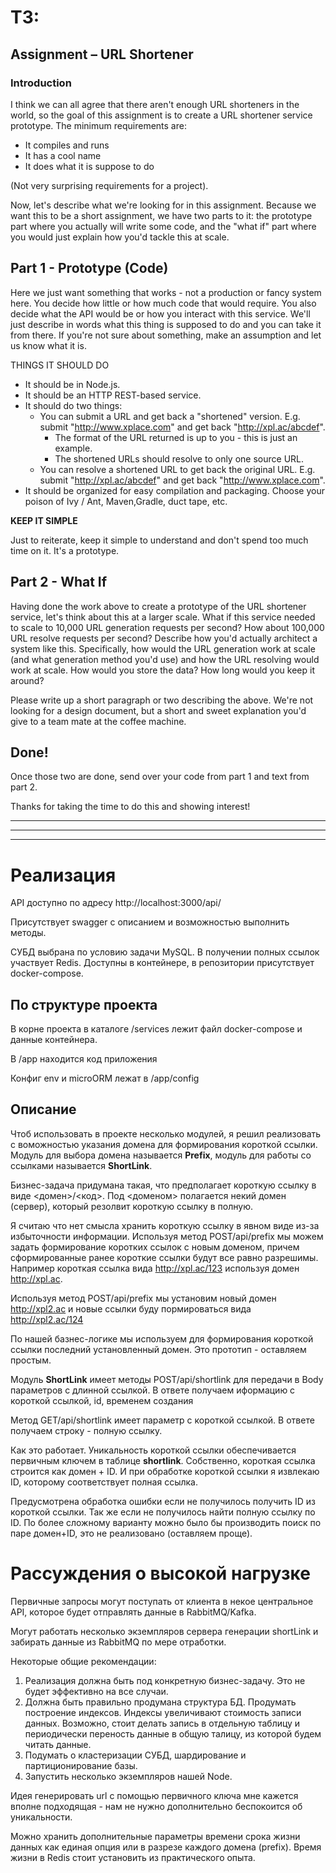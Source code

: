 # ТЗ:
## Assignment – URL Shortener 
### Introduction 

I think we can all agree that there aren't enough URL shorteners in the world, so the goal of this assignment is to create a URL shortener service prototype. The minimum requirements are: 

* It compiles and runs 
* It has a cool name
* It does what it is suppose to do

(Not very surprising requirements for a project).

Now, let's describe what we're looking for in this assignment. Because we want this to be a short assignment, we have two parts to it: the prototype part where you actually will write some code, and the "what if" part where you would just explain how you'd tackle this at scale. 

## Part 1 - Prototype (Code) 
Here we just want something that works - not a production or fancy system here. You decide how little or how much code that would require. You also decide what the API would be or how you interact with this service. We'll just describe in words what this thing is supposed to do and you can take it from there. If you're not sure about something, make an assumption and let us know what it is. 

THINGS IT SHOULD DO 
* It should be in Node.js. 
* It should be an HTTP REST-based service. 
* It should do two things: 
    * You can submit a URL and get back a "shortened" version. E.g. submit "http://www.xplace.com" and get back "http://xpl.ac/abcdef".
        * The format of the URL returned is up to you - this is just an example. 
        * The shortened URLs should resolve to only one source URL. 
    * You can resolve a shortened URL to get back the original URL. E.g. submit "http://xpl.ac/abcdef" and get back "http://www.xplace.com".
* It should be organized for easy compilation and packaging. Choose your poison of Ivy / Ant, Maven,Gradle, duct tape, etc. 

**KEEP IT SIMPLE**

Just to reiterate, keep it simple to understand and don't spend too much time on it. It's a prototype.

## Part 2 - What If 
Having done the work above to create a prototype of the URL shortener service, let's think about this at a larger scale.   What if this service needed to scale to 10,000 URL generation requests per second? How about 100,000 URL resolve requests per second? Describe how you'd actually architect a system like this. Specifically, how would the URL generation work at scale (and what generation method you'd use) and how the URL resolving would work at scale. How would you store the data? How long would you keep it around?

Please write up a short paragraph or two describing the above. We're not looking for a design document, but a short and sweet explanation you'd give to a team mate at the coffee machine. 

## Done! 
Once those two are done, send over your code from part 1 and text from part 2.

Thanks for taking the time to do this and showing interest!
______________
______________
______________

# Реализация

API доступно по адресу http://localhost:3000/api/

Присутствует swagger с описанием и возможностью выполнить методы.

СУБД выбрана по условию задачи MySQL. В получении полных ссылок участвует Redis. Доступны в контейнере, в репозитории присутствует docker-compose.

## По структуре проекта
В корне проекта в каталоге /services лежит файл docker-compose и данные контейнера.

В /app находится код приложения

Конфиг env и microORM лежат в /app/config

## Описание

Чтоб использовать в проекте несколько модулей, я решил реализовать с воможностью указания домена для формирования короткой ссылки. Модуль для выбора домена называется **Prefix**, модуль для работы со ссылками называется **ShortLink**.

Бизнес-задача придумана такая, что предполагает короткую ссылку в виде <домен>/<код>. Под <доменом> полагается некий домен (сервер), который резолвит короткую ссылку в полную.

Я считаю что нет смысла хранить короткую ссылку в явном виде из-за избыточности информации. Используя метод POST/api/prefix мы можем задать формирование коротких ссылок с новым доменом, причем сформированные ранее короткие ссылки будут все равно разрешимы.
Например короткая ссылка вида http://xpl.ac/123 используя домен http://xpl.ac.

Используя метод POST/api/prefix мы установим новый домен http://xpl2.ac и новые ссылки буду пормироваться вида http://xpl2.ac/124

По нашей базнес-логике мы используем для формирования короткой ссылки последний установленный домен. Это прототип - оставляем простым.

Модуль **ShortLink** имеет методы POST/api/shortlink для передачи в Body параметров с длинной ссылкой. В ответе получаем иформацию с короткой ссылкой, id, временем создания

Метод GET/api/shortlink имеет параметр с короткой ссылкой. В ответе получаем строку - полную ссылку.

Как это работает. Уникальность короткой ссылки обеспечивается первичным ключем в таблице **shortlink**. Собственно, короткая ссылка строится как домен + ID. И при обработке короткой ссылки я извлекаю ID, которому соответствует полная ссылка.

Предусмотрена обработка ошибки если не получилось получить ID из короткой ссылки. Так же если не получилось найти полную ссылку по ID. По более сложному варианту можно было бы производить поиск по паре домен+ID, это не реализовано (оставляем проще).

# Рассуждения о высокой нагрузке

Первичные запросы могут поступать от клиента в некое центральное API, которое будет отправлять данные в RabbitMQ/Kafka. 

Могут работать несколько экземпляров сервера генерации shortLink и забирать данные из RabbitMQ по мере отработки. 

Некоторые общие рекомендации:
1. Реализация должна быть под конкретную бизнес-задачу. Это не будет эффективно на все случаи.
2. Должна быть правильно продумана структура БД. Продумать построение индексов. Индексы увеличивают стоимость записи данных. Возможно, стоит делать запись в отдельную таблицу и периодически переность данные в общую талицу, из которой будем читать данные.
3. Подумать о кластеризации СУБД, шардирование и партиционирование базы.
4. Запустить несколько экземпляров нашей Node.


Идея генерировать url с помощью первичного ключа мне кажется вполне подходящая - нам не нужно дополнительно беспокоится об уникальности.

Можно хранить дополнительные параметры времени срока жизни данных как единая опция или в разрезе каждого домена (prefix). Время жизни в Redis стоит установить из практического опыта.